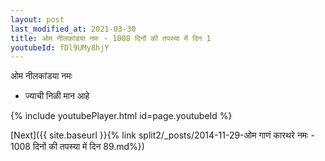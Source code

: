 ```yaml
---
layout: post
last_modified_at: 2021-03-30
title: ओम नीलकांडया नमः - 1008 दिनों की तपस्या में दिन 1
youtubeId: fDl9UMy8hjY
---
```

 
 
 ओम नीलकांडया नमः  
 
 -  ज्याची निळी मान आहे 
 
  
 
  
 
 
 
 
 
 


{% include youtubePlayer.html id=page.youtubeId %}
 
[Next]({{ site.baseurl }}{% link  split2/_posts/2014-11-29-ओम गाणं कारथरे नमः - 1008 दिनों की तपस्या में दिन 89.md%})
 
